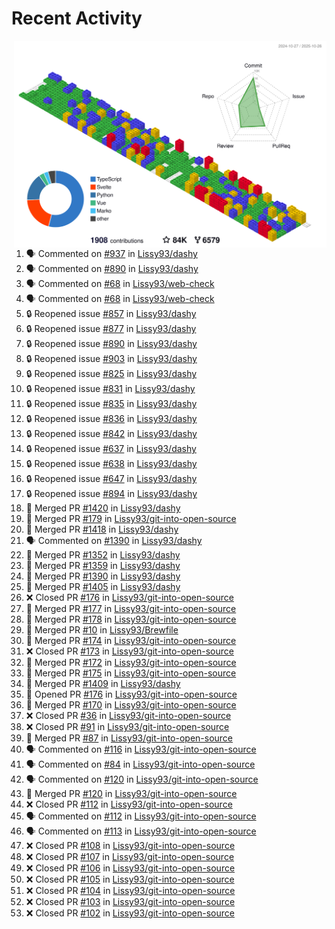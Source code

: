 # Recent Activity

<!-- Summary card -->
<a href="https://github.com/Lissy93/Lissy93/blob/master/METRICS.md">
  <img
    align="right"
    width="500"
    alt="Profile data, generated with yoshi389111/github-profile-3d-contrib"
    src="https://raw.githubusercontent.com/Lissy93/Lissy93/master/profile-3d-contrib/profile-gitblock.svg"
  />
</a>

<!--START_SECTION:activity-->
1. 🗣 Commented on [#937](https://github.com/Lissy93/dashy/issues/937) in [Lissy93/dashy](https://github.com/Lissy93/dashy)
2. 🗣 Commented on [#890](https://github.com/Lissy93/dashy/issues/890) in [Lissy93/dashy](https://github.com/Lissy93/dashy)
3. 🗣 Commented on [#68](https://github.com/Lissy93/web-check/issues/68) in [Lissy93/web-check](https://github.com/Lissy93/web-check)
4. 🗣 Commented on [#68](https://github.com/Lissy93/web-check/issues/68) in [Lissy93/web-check](https://github.com/Lissy93/web-check)
5. 🔒 Reopened issue [#857](https://github.com/Lissy93/dashy/issues/857) in [Lissy93/dashy](https://github.com/Lissy93/dashy)
6. 🔒 Reopened issue [#877](https://github.com/Lissy93/dashy/issues/877) in [Lissy93/dashy](https://github.com/Lissy93/dashy)
7. 🔒 Reopened issue [#890](https://github.com/Lissy93/dashy/issues/890) in [Lissy93/dashy](https://github.com/Lissy93/dashy)
8. 🔒 Reopened issue [#903](https://github.com/Lissy93/dashy/issues/903) in [Lissy93/dashy](https://github.com/Lissy93/dashy)
9. 🔒 Reopened issue [#825](https://github.com/Lissy93/dashy/issues/825) in [Lissy93/dashy](https://github.com/Lissy93/dashy)
10. 🔒 Reopened issue [#831](https://github.com/Lissy93/dashy/issues/831) in [Lissy93/dashy](https://github.com/Lissy93/dashy)
11. 🔒 Reopened issue [#835](https://github.com/Lissy93/dashy/issues/835) in [Lissy93/dashy](https://github.com/Lissy93/dashy)
12. 🔒 Reopened issue [#836](https://github.com/Lissy93/dashy/issues/836) in [Lissy93/dashy](https://github.com/Lissy93/dashy)
13. 🔒 Reopened issue [#842](https://github.com/Lissy93/dashy/issues/842) in [Lissy93/dashy](https://github.com/Lissy93/dashy)
14. 🔒 Reopened issue [#637](https://github.com/Lissy93/dashy/issues/637) in [Lissy93/dashy](https://github.com/Lissy93/dashy)
15. 🔒 Reopened issue [#638](https://github.com/Lissy93/dashy/issues/638) in [Lissy93/dashy](https://github.com/Lissy93/dashy)
16. 🔒 Reopened issue [#647](https://github.com/Lissy93/dashy/issues/647) in [Lissy93/dashy](https://github.com/Lissy93/dashy)
17. 🔒 Reopened issue [#894](https://github.com/Lissy93/dashy/issues/894) in [Lissy93/dashy](https://github.com/Lissy93/dashy)
18. 🎉 Merged PR [#1420](https://github.com/Lissy93/dashy/pull/1420) in [Lissy93/dashy](https://github.com/Lissy93/dashy)
19. 🎉 Merged PR [#179](https://github.com/Lissy93/git-into-open-source/pull/179) in [Lissy93/git-into-open-source](https://github.com/Lissy93/git-into-open-source)
20. 🎉 Merged PR [#1418](https://github.com/Lissy93/dashy/pull/1418) in [Lissy93/dashy](https://github.com/Lissy93/dashy)
21. 🗣 Commented on [#1390](https://github.com/Lissy93/dashy/issues/1390) in [Lissy93/dashy](https://github.com/Lissy93/dashy)
22. 🎉 Merged PR [#1352](https://github.com/Lissy93/dashy/pull/1352) in [Lissy93/dashy](https://github.com/Lissy93/dashy)
23. 🎉 Merged PR [#1359](https://github.com/Lissy93/dashy/pull/1359) in [Lissy93/dashy](https://github.com/Lissy93/dashy)
24. 🎉 Merged PR [#1390](https://github.com/Lissy93/dashy/pull/1390) in [Lissy93/dashy](https://github.com/Lissy93/dashy)
25. 🎉 Merged PR [#1405](https://github.com/Lissy93/dashy/pull/1405) in [Lissy93/dashy](https://github.com/Lissy93/dashy)
26. ❌ Closed PR [#176](https://github.com/Lissy93/git-into-open-source/pull/176) in [Lissy93/git-into-open-source](https://github.com/Lissy93/git-into-open-source)
27. 🎉 Merged PR [#177](https://github.com/Lissy93/git-into-open-source/pull/177) in [Lissy93/git-into-open-source](https://github.com/Lissy93/git-into-open-source)
28. 🎉 Merged PR [#178](https://github.com/Lissy93/git-into-open-source/pull/178) in [Lissy93/git-into-open-source](https://github.com/Lissy93/git-into-open-source)
29. 🎉 Merged PR [#10](https://github.com/Lissy93/Brewfile/pull/10) in [Lissy93/Brewfile](https://github.com/Lissy93/Brewfile)
30. 🎉 Merged PR [#174](https://github.com/Lissy93/git-into-open-source/pull/174) in [Lissy93/git-into-open-source](https://github.com/Lissy93/git-into-open-source)
31. ❌ Closed PR [#173](https://github.com/Lissy93/git-into-open-source/pull/173) in [Lissy93/git-into-open-source](https://github.com/Lissy93/git-into-open-source)
32. 🎉 Merged PR [#172](https://github.com/Lissy93/git-into-open-source/pull/172) in [Lissy93/git-into-open-source](https://github.com/Lissy93/git-into-open-source)
33. 🎉 Merged PR [#175](https://github.com/Lissy93/git-into-open-source/pull/175) in [Lissy93/git-into-open-source](https://github.com/Lissy93/git-into-open-source)
34. 🎉 Merged PR [#1409](https://github.com/Lissy93/dashy/pull/1409) in [Lissy93/dashy](https://github.com/Lissy93/dashy)
35. 💪 Opened PR [#176](https://github.com/Lissy93/git-into-open-source/pull/176) in [Lissy93/git-into-open-source](https://github.com/Lissy93/git-into-open-source)
36. 🎉 Merged PR [#170](https://github.com/Lissy93/git-into-open-source/pull/170) in [Lissy93/git-into-open-source](https://github.com/Lissy93/git-into-open-source)
37. ❌ Closed PR [#36](https://github.com/Lissy93/git-into-open-source/pull/36) in [Lissy93/git-into-open-source](https://github.com/Lissy93/git-into-open-source)
38. ❌ Closed PR [#91](https://github.com/Lissy93/git-into-open-source/pull/91) in [Lissy93/git-into-open-source](https://github.com/Lissy93/git-into-open-source)
39. 🎉 Merged PR [#87](https://github.com/Lissy93/git-into-open-source/pull/87) in [Lissy93/git-into-open-source](https://github.com/Lissy93/git-into-open-source)
40. 🗣 Commented on [#116](https://github.com/Lissy93/git-into-open-source/issues/116) in [Lissy93/git-into-open-source](https://github.com/Lissy93/git-into-open-source)
41. 🗣 Commented on [#84](https://github.com/Lissy93/git-into-open-source/issues/84) in [Lissy93/git-into-open-source](https://github.com/Lissy93/git-into-open-source)
42. 🗣 Commented on [#120](https://github.com/Lissy93/git-into-open-source/issues/120) in [Lissy93/git-into-open-source](https://github.com/Lissy93/git-into-open-source)
43. 🎉 Merged PR [#120](https://github.com/Lissy93/git-into-open-source/pull/120) in [Lissy93/git-into-open-source](https://github.com/Lissy93/git-into-open-source)
44. ❌ Closed PR [#112](https://github.com/Lissy93/git-into-open-source/pull/112) in [Lissy93/git-into-open-source](https://github.com/Lissy93/git-into-open-source)
45. 🗣 Commented on [#112](https://github.com/Lissy93/git-into-open-source/issues/112) in [Lissy93/git-into-open-source](https://github.com/Lissy93/git-into-open-source)
46. 🗣 Commented on [#113](https://github.com/Lissy93/git-into-open-source/issues/113) in [Lissy93/git-into-open-source](https://github.com/Lissy93/git-into-open-source)
47. ❌ Closed PR [#108](https://github.com/Lissy93/git-into-open-source/pull/108) in [Lissy93/git-into-open-source](https://github.com/Lissy93/git-into-open-source)
48. ❌ Closed PR [#107](https://github.com/Lissy93/git-into-open-source/pull/107) in [Lissy93/git-into-open-source](https://github.com/Lissy93/git-into-open-source)
49. ❌ Closed PR [#106](https://github.com/Lissy93/git-into-open-source/pull/106) in [Lissy93/git-into-open-source](https://github.com/Lissy93/git-into-open-source)
50. ❌ Closed PR [#105](https://github.com/Lissy93/git-into-open-source/pull/105) in [Lissy93/git-into-open-source](https://github.com/Lissy93/git-into-open-source)
51. ❌ Closed PR [#104](https://github.com/Lissy93/git-into-open-source/pull/104) in [Lissy93/git-into-open-source](https://github.com/Lissy93/git-into-open-source)
52. ❌ Closed PR [#103](https://github.com/Lissy93/git-into-open-source/pull/103) in [Lissy93/git-into-open-source](https://github.com/Lissy93/git-into-open-source)
53. ❌ Closed PR [#102](https://github.com/Lissy93/git-into-open-source/pull/102) in [Lissy93/git-into-open-source](https://github.com/Lissy93/git-into-open-source)
<!--END_SECTION:activity-->
